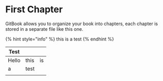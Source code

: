 # First Chapter

GitBook allows you to organize your book into chapters, each chapter is stored in a separate file like this one.

{% hint style="info" %}
this is a test
{% endhint %}

| Test  |      |    |
| ----- | ---- | -- |
| Hello | this | is |
| a     | test |    |
|       |      |    |
